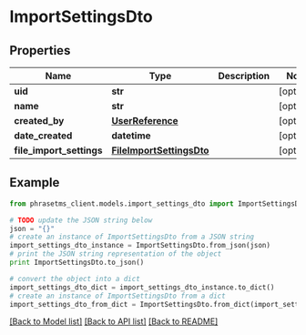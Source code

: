 # ImportSettingsDto

## Properties

| Name                     | Type                                                  | Description | Notes      |
| ------------------------ | ----------------------------------------------------- | ----------- | ---------- |
| **uid**                  | **str**                                               |             | [optional] |
| **name**                 | **str**                                               |             | [optional] |
| **created_by**           | [**UserReference**](UserReference.md)                 |             | [optional] |
| **date_created**         | **datetime**                                          |             | [optional] |
| **file_import_settings** | [**FileImportSettingsDto**](FileImportSettingsDto.md) |             | [optional] |

## Example

```python
from phrasetms_client.models.import_settings_dto import ImportSettingsDto

# TODO update the JSON string below
json = "{}"
# create an instance of ImportSettingsDto from a JSON string
import_settings_dto_instance = ImportSettingsDto.from_json(json)
# print the JSON string representation of the object
print ImportSettingsDto.to_json()

# convert the object into a dict
import_settings_dto_dict = import_settings_dto_instance.to_dict()
# create an instance of ImportSettingsDto from a dict
import_settings_dto_from_dict = ImportSettingsDto.from_dict(import_settings_dto_dict)
```

[[Back to Model list]](../README.md#documentation-for-models) [[Back to API list]](../README.md#documentation-for-api-endpoints) [[Back to README]](../README.md)
